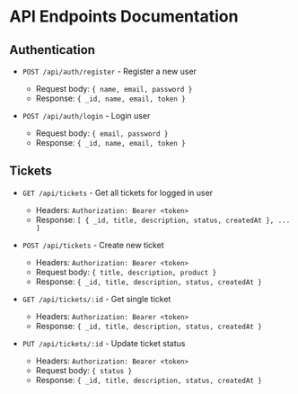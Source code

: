 # API Endpoints Documentation

## Authentication
- `POST /api/auth/register` - Register a new user
  - Request body: `{ name, email, password }`
  - Response: `{ _id, name, email, token }`

- `POST /api/auth/login` - Login user
  - Request body: `{ email, password }`
  - Response: `{ _id, name, email, token }`

## Tickets
- `GET /api/tickets` - Get all tickets for logged in user
  - Headers: `Authorization: Bearer <token>`
  - Response: `[ { _id, title, description, status, createdAt }, ... ]`

- `POST /api/tickets` - Create new ticket
  - Headers: `Authorization: Bearer <token>`
  - Request body: `{ title, description, product }`
  - Response: `{ _id, title, description, status, createdAt }`

- `GET /api/tickets/:id` - Get single ticket
  - Headers: `Authorization: Bearer <token>`
  - Response: `{ _id, title, description, status, createdAt }`

- `PUT /api/tickets/:id` - Update ticket status
  - Headers: `Authorization: Bearer <token>`
  - Request body: `{ status }`
  - Response: `{ _id, title, description, status, createdAt }`